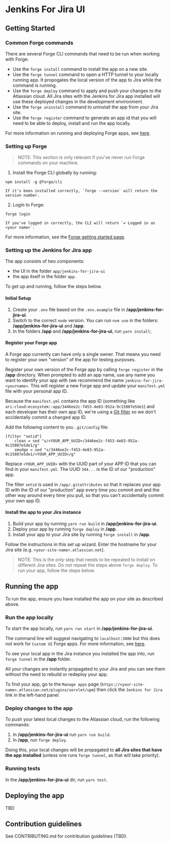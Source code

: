 # Jenkins For Jira UI

## Getting Started

### Common Forge commands
There are several Forge CLI commands that need to be run when working with Forge:

- Use the `forge install` command to install the app on a new site.
- Use the `forge tunnel` command to open a HTTP tunnel to your locally running app. It propogates the local version of the app to Jira while the command is running.
- Use the `forge deploy` command to apply and push your changes to the Atlassian cloud. All Jira sites with the Jenkins for Jira app installed will use these deployed changes in the development environment.
- Use the `forge uninstall` command to uninstall the app from your Jira site.
- Use the `forge register` command to generate an app id that you will need to be able to deploy, install and run the app locally.

For more information on running and deploying Forge apps, see [here](https://developer.atlassian.com/platform/forge/build-a-hello-world-app-in-jira/#deploy-app-changes).

### Setting up Forge

> NOTE: This section is only relevant if you've never run Forge commands on your machine.

1. Install the Forge CLI globally by running:
```
npm install -g @forge/cli
```

    If it's been installed correctly, `forge --version` will return the version number.

2. Login to Forge:
```
forge login
```

    If you've logged in correctly, the CLI will return `✔ Logged in as <your name>`.

For more information, see the [Forge getting started page](https://developer.atlassian.com/platform/forge/getting-started/).

### Setting up the Jenkins for Jira app

The app consists of two components:

* the UI in the folder `app/jenkins-for-jira-ui`
* the app itself in the folder `app`.

To get up and running, follow the steps below.

#### Initial Setup

1. Create your `.env` file based on the `.env.example` file in **/app/jenkins-for-jira-ui**.
2. Switch to the correct `node` version. You can run `nvm use` in the folders: **/app/jenkins-for-jira-ui** and **/app**.
3. In the folders **/app** and **/app/jenkins-for-jira-ui**, run `yarn install`;

#### Register your Forge app

A Forge app currently can have only a single owner. That means you need to register your own "version" of the app for testing purposes.

Register your own version of the Forge app by calling `forge register` in the **/app** directory. When prompted to add an app name, use any name you want to identify your app with (we recommend the name `jenkins-for-jira-<yourname>`. This will register a new Forge app and update your `manifest.yml` file with your personal app ID.

Because the `manifest.yml` contains the app ID (something like `ari:cloud:ecosystem::app/3446ee2c-f453-4e83-952a-9c15807e5de1`) and each developer has their own app ID, we're using a [Git filter](https://bignerdranch.com/blog/git-smudge-and-clean-filters-making-changes-so-you-dont-have-to/) so we don't accidentally commit a changed app ID.

Add the following content to you `.git/config` file:

```
[filter "setid"]
    clean = sed "s/<YOUR_APP_UUID>/3446ee2c-f453-4e83-952a-9c15807e5de1/g"
    smudge = sed "s/3446ee2c-f453-4e83-952a-9c15807e5de1/<YOUR_APP_UUID>/g"
```

Replace `<YOUR_APP_UUID>` with the UUID part of your APP ID that you can find in your `manifest.yml`. The UUID `344...` is the ID of our "production" app.

The filter `setid` is used in `/app/.gitattributes` so that it replaces your app ID with the ID of our "production" app every time you commit and and the other way around every time you pull, so that you can't accidentally commit your own app ID.

#### Install the app to your Jira instance

1. Build your app by running `yarn run build` in **/app/jenkins-for-jira-ui**.
2. Deploy your app by running `forge deploy` in **/app**.
3. Install your app to your Jira site by running `forge install` in **/app**.

Follow the instructions in this set up wizard. Enter the hostname for your Jira site (e.g. `<your-site-name>.atlassian.net`).

> NOTE: This is the *only* step that needs to be repeated to install on different Jira sites. Do not repeat the steps above `forge deploy`. To run your app, follow the steps below.

## Running the app
To run the app, ensure you have installed the app on your site as described above.

### Run the app locally

To start the app locally, run `yarn run start` in **/app/jenkins-for-jira-ui**.

The command line will suggest navigating to `localhost:3000` but this does not work for `Custom UI` Forge apps. For more information, see [here](https://community.developer.atlassian.com/t/forge-tunneling-customui-with-ui-resolver-error-cannot-read-property-callbridge-of-undefined/47010/3).

To see your local app in the Jira instance you installed the app into, run `forge tunnel` in the **/app** folder.

All your changes are instantly propagated to your Jira and you can see them without the need to rebuild or redeploy your app.

To find your app, go to the `Manage apps` page (`https://<your-site-name>.atlassian.net/plugins/servlet/upm`) then click the `Jenkins for Jira` link in the left-hand panel.

### Deploy changes to the app

To push your latest local changes to the Atlassian cloud, run the following commands:

1. In **/app/jenkins-for-jira-ui** run `yarn run build`.
2. In **/app**, run `forge deploy`.

Doing this, your local changes will be propagated to **all Jira sites that have the app installed** (unless one runs `forge tunnel`, as that will take priority).

### Running tests

In the **/app/jenkins-for-jira-ui** dir, run `yarn test`.

## Deploying the app
TBD

## Contribution guidelines
See CONTRIBUTING.md for contribution guidelines (TBD).
